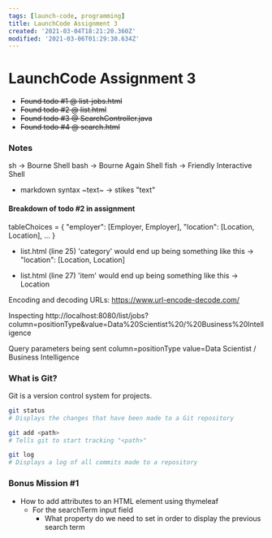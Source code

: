 ```yaml
---
tags: [launch-code, programming]
title: LaunchCode Assignment 3
created: '2021-03-04T18:21:20.360Z'
modified: '2021-03-06T01:29:30.634Z'
---
```


# LaunchCode Assignment 3 #

- ~~Found todo #1 @ list-jobs.html~~
- ~~Found todo #2 @ list.html~~
- ~~Found todo #3 @ SearchController.java~~
- ~~Found todo #4 @ search.html~~


### Notes ###
sh -> Bourne Shell
bash -> Bourne Again Shell
fish -> Friendly Interactive Shell

- markdown syntax
~text~ -> stikes "text"

#### Breakdown of todo #2 in assignment
tableChoices = {
	"employer": [Employer, Employer],
	"location": [Location, Location],
	...
}

- list.html (line 25)
'category' would end up being something like this -> "location": [Location, Location]

- list.html (line 27)
'item' would end up being something like this -> Location

Encoding and decoding URLs: https://www.url-encode-decode.com/

Inspecting http://localhost:8080/list/jobs?column=positionType&value=Data%20Scientist%20/%20Business%20Intelligence

Query parameters being sent
column=positionType
value=Data Scientist / Business Intelligence

### What is Git? ###
Git is a version control system for projects.

```bash
git status
# Displays the changes that have been made to a Git repository

git add <path>
# Tells git to start tracking "<path>"

git log
# Displays a log of all commits made to a repository
```

### Bonus Mission #1 ###
- How to add attributes to an HTML element using thymeleaf
  - For the searchTerm input field
    - What property do we need to set in order to display the previous search term
